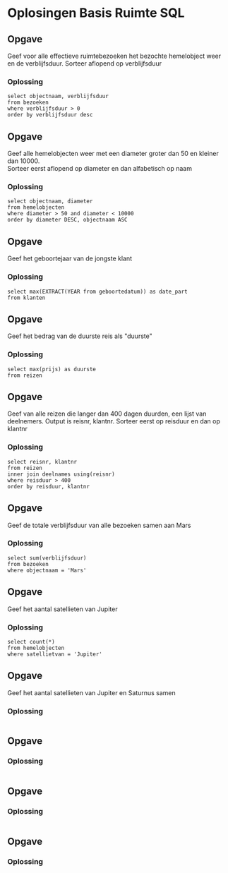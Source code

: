 # Oplosingen Basis Ruimte SQL

## Opgave
Geef voor alle effectieve ruimtebezoeken het bezochte hemelobject weer en de verblijfsduur. Sorteer aflopend op verblijfsduur
### Oplossing
```
select objectnaam, verblijfsduur
from bezoeken
where verblijfsduur > 0
order by verblijfsduur desc
```


## Opgave
Geef alle hemelobjecten weer met een diameter groter dan 50 en kleiner dan 10000.  
Sorteer eerst aflopend op diameter en dan alfabetisch op naam
### Oplossing
```
select objectnaam, diameter
from hemelobjecten
where diameter > 50 and diameter < 10000
order by diameter DESC, objectnaam ASC
```


## Opgave
Geef het geboortejaar van de jongste klant
### Oplossing
```
select max(EXTRACT(YEAR from geboortedatum)) as date_part
from klanten
```


## Opgave
Geef het bedrag van de duurste reis als "duurste"
### Oplossing
```
select max(prijs) as duurste
from reizen
```


## Opgave
Geef van alle reizen die langer dan 400 dagen duurden, een lijst van deelnemers. Output is reisnr, klantnr. Sorteer eerst op reisduur en dan op klantnr
### Oplossing
```
select reisnr, klantnr
from reizen
inner join deelnames using(reisnr)
where reisduur > 400
order by reisduur, klantnr
```


## Opgave
Geef de totale verblijfsduur van alle bezoeken samen aan Mars
### Oplossing
```
select sum(verblijfsduur)
from bezoeken
where objectnaam = 'Mars'
```


## Opgave
Geef het aantal satellieten van Jupiter
### Oplossing
```
select count(*)
from hemelobjecten
where satellietvan = 'Jupiter'
```


## Opgave
Geef het aantal satellieten van Jupiter en Saturnus samen
### Oplossing
```

```


## Opgave
### Oplossing
```
```


## Opgave
### Oplossing
```
```


## Opgave
### Oplossing
```
```
<!--stackedit_data:
eyJoaXN0b3J5IjpbLTE3OTgyODU5OTMsLTMxNTczMDY5OSw4Nj
c3NzIwMzVdfQ==
-->